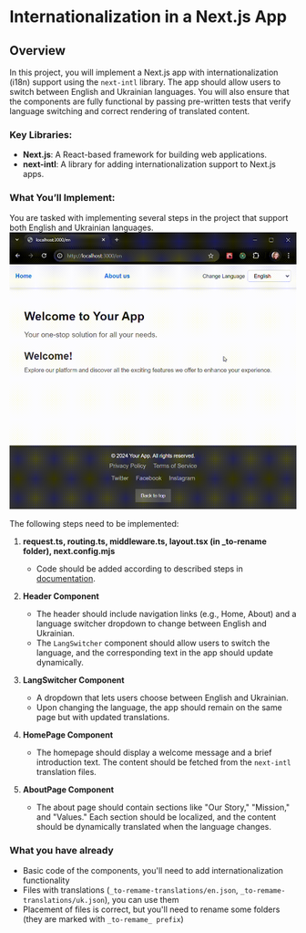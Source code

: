 # Internationalization in a Next.js App

## Overview

In this project, you will implement a Next.js app with internationalization (i18n) support using the `next-intl` library. The app should allow users to switch between English and Ukrainian languages. You will also ensure that the components are fully functional by passing pre-written tests that verify language switching and correct rendering of translated content.

### Key Libraries:

- **Next.js**: A React-based framework for building web applications.
- **next-intl**: A library for adding internationalization support to Next.js apps.

### What You’ll Implement:

You are tasked with implementing several steps in the project that support both English and Ukrainian languages.  
<img src="images/app-demo.gif" width="600">

The following steps need to be implemented:

1. **request.ts, routing.ts, middleware.ts, layout.tsx (in \_to-rename folder), next.config.mjs**

   - Code should be added according to described steps in [documentation](https://next-intl-docs.vercel.app/docs/getting-started/app-router/with-i18n-routing).

1. **Header Component**

   - The header should include navigation links (e.g., Home, About) and a language switcher dropdown to change between English and Ukrainian.
   - The `LangSwitcher` component should allow users to switch the language, and the corresponding text in the app should update dynamically.

1. **LangSwitcher Component**

   - A dropdown that lets users choose between English and Ukrainian.
   - Upon changing the language, the app should remain on the same page but with updated translations.

1. **HomePage Component**

   - The homepage should display a welcome message and a brief introduction text. The content should be fetched from the `next-intl` translation files.

1. **AboutPage Component**
   - The about page should contain sections like "Our Story," "Mission," and "Values." Each section should be localized, and the content should be dynamically translated when the language changes.

### What you have already

- Basic code of the components, you'll need to add internationalization functionality
- Files with translations (`_to-remame-translations/en.json`, `_to-remame-translations/uk.json`), you can use them
- Placement of files is correct, but you'll need to rename some folders (they are marked with `_to-remame_ prefix`)

